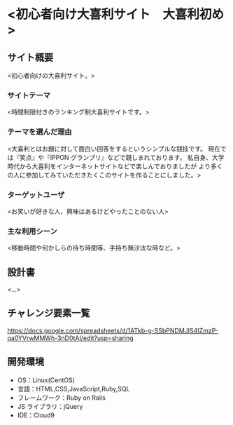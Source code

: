 # <初心者向け大喜利サイト　大喜利初め>

## サイト概要

<初心者向けの大喜利サイト。>

### サイトテーマ

<時間制限付きのランキング制大喜利サイトです。>

### テーマを選んだ理由

<大喜利とはお題に対して面白い回答をするというシンプルな競技です。
現在では『笑点』や『IPPON グランプリ』などで親しまれております。
私自身、大学時代から大喜利をインターネットサイトなどで楽しんでおりましたが
より多くの人に参加してみていただきたくこのサイトを作ることにしました。>

### ターゲットユーザ

<お笑いが好きな人、興味はあるけどやったことのない人>

### 主な利用シーン

<移動時間や何かしらの待ち時間等、手持ち無沙汰な時など。>

## 設計書

<...>

## チャレンジ要素一覧

<https://docs.google.com/spreadsheets/d/1ATkb-g-SSbPNDMJIS4IZmzP-qa0YVrwMMWh-3nD0tAI/edit?usp=sharing>

## 開発環境

- OS：Linux(CentOS)
- 言語：HTML,CSS,JavaScript,Ruby,SQL
- フレームワーク：Ruby on Rails
- JS ライブラリ：jQuery
- IDE：Cloud9
